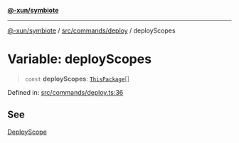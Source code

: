 [**@-xun/symbiote**](../../../../README.md)

***

[@-xun/symbiote](../../../../README.md) / [src/commands/deploy](../README.md) / deployScopes

# Variable: deployScopes

> `const` **deployScopes**: [`ThisPackage`](../../../configure/enumerations/ThisPackageGlobalScope.md#thispackage)[]

Defined in: [src/commands/deploy.ts:36](https://github.com/Xunnamius/symbiote/blob/83ef2df2474c2254d82f0b3ae0574d283c20aaeb/src/commands/deploy.ts#L36)

## See

[DeployScope](../../../configure/enumerations/ThisPackageGlobalScope.md)
